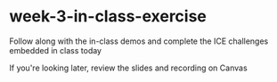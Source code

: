 # week-3-in-class-exercise

Follow along with the in-class demos and complete the ICE challenges embedded in class today 

If you're looking later, review the slides and recording on Canvas
